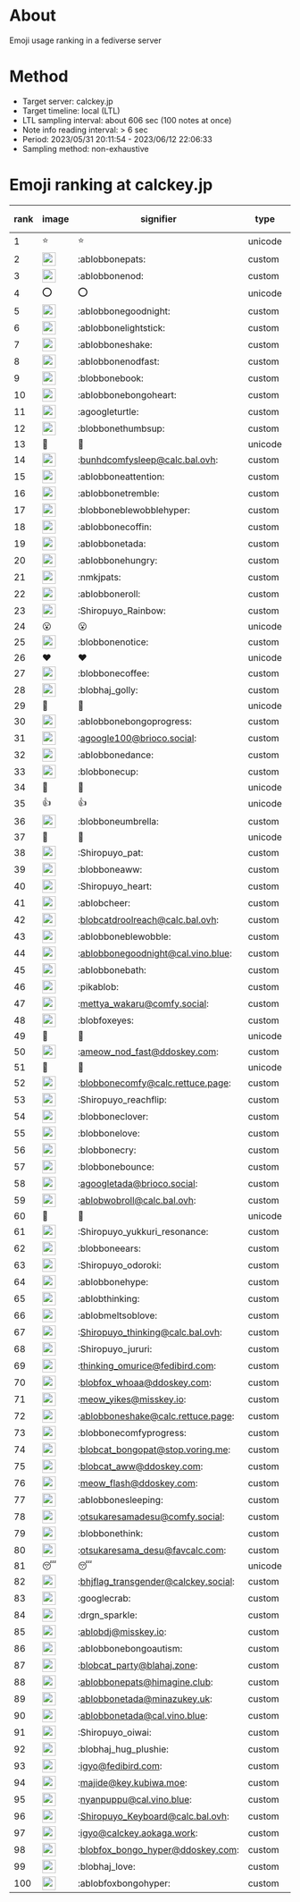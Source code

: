 # About
Emoji usage ranking in a fediverse server

# Method
- Target server: calckey.jp
- Target timeline: local (LTL)
- LTL sampling interval: about 606 sec (100 notes at once)
- Note info reading interval: > 6 sec
- Period: 2023/05/31 20:11:54 - 2023/06/12 22:06:33 
- Sampling method: non-exhaustive

# Emoji ranking at calckey.jp

|rank|image|signifier|type|frequency score|
|----|----|----|----|----|
|1|⭐|⭐|unicode|270|
|2|<img height="24" src="https://calckey.jp/emoji/ablobbonepats.webp">|:ablobbonepats:|custom|70|
|3|<img height="24" src="https://calckey.jp/emoji/ablobbonenod.webp">|:ablobbonenod:|custom|23|
|4|⭕|⭕|unicode|21|
|5|<img height="24" src="https://calckey.jp/emoji/ablobbonegoodnight.webp">|:ablobbonegoodnight:|custom|21|
|6|<img height="24" src="https://calckey.jp/emoji/ablobbonelightstick.webp">|:ablobbonelightstick:|custom|19|
|7|<img height="24" src="https://calckey.jp/emoji/ablobboneshake.webp">|:ablobboneshake:|custom|16|
|8|<img height="24" src="https://calckey.jp/emoji/ablobbonenodfast.webp">|:ablobbonenodfast:|custom|12|
|9|<img height="24" src="https://calckey.jp/emoji/blobbonebook.webp">|:blobbonebook:|custom|10|
|10|<img height="24" src="https://calckey.jp/emoji/ablobbonebongoheart.webp">|:ablobbonebongoheart:|custom|10|
|11|<img height="24" src="https://calckey.jp/emoji/agoogleturtle.webp">|:agoogleturtle:|custom|9|
|12|<img height="24" src="https://calckey.jp/emoji/blobbonethumbsup.webp">|:blobbonethumbsup:|custom|9|
|13|🎉|🎉|unicode|8|
|14|<img height="24" src="https://calckey.jp/emoji/bunhdcomfysleep.webp">|:bunhdcomfysleep@calc.bal.ovh:|custom|8|
|15|<img height="24" src="https://calckey.jp/emoji/ablobboneattention.webp">|:ablobboneattention:|custom|7|
|16|<img height="24" src="https://calckey.jp/emoji/ablobbonetremble.webp">|:ablobbonetremble:|custom|7|
|17|<img height="24" src="https://calckey.jp/emoji/blobboneblewobblehyper.webp">|:blobboneblewobblehyper:|custom|7|
|18|<img height="24" src="https://calckey.jp/emoji/ablobbonecoffin.webp">|:ablobbonecoffin:|custom|6|
|19|<img height="24" src="https://calckey.jp/emoji/ablobbonetada.webp">|:ablobbonetada:|custom|6|
|20|<img height="24" src="https://calckey.jp/emoji/ablobbonehungry.webp">|:ablobbonehungry:|custom|6|
|21|<img height="24" src="https://calckey.jp/emoji/nmkjpats.webp">|:nmkjpats:|custom|6|
|22|<img height="24" src="https://calckey.jp/emoji/ablobboneroll.webp">|:ablobboneroll:|custom|5|
|23|<img height="24" src="https://calckey.jp/emoji/Shiropuyo_Rainbow.webp">|:Shiropuyo_Rainbow:|custom|5|
|24|😮|😮|unicode|4|
|25|<img height="24" src="https://calckey.jp/emoji/blobbonenotice.webp">|:blobbonenotice:|custom|4|
|26|❤|❤|unicode|4|
|27|<img height="24" src="https://calckey.jp/emoji/blobbonecoffee.webp">|:blobbonecoffee:|custom|4|
|28|<img height="24" src="https://calckey.jp/emoji/blobhaj_golly.webp">|:blobhaj_golly:|custom|3|
|29|🦀|🦀|unicode|3|
|30|<img height="24" src="https://calckey.jp/emoji/ablobbonebongoprogress.webp">|:ablobbonebongoprogress:|custom|3|
|31|<img height="24" src="https://calckey.jp/emoji/agoogle100.webp">|:agoogle100@brioco.social:|custom|3|
|32|<img height="24" src="https://calckey.jp/emoji/ablobbonedance.webp">|:ablobbonedance:|custom|3|
|33|<img height="24" src="https://calckey.jp/emoji/blobbonecup.webp">|:blobbonecup:|custom|3|
|34|🍔|🍔|unicode|3|
|35|👍|👍|unicode|3|
|36|<img height="24" src="https://calckey.jp/emoji/blobboneumbrella.webp">|:blobboneumbrella:|custom|3|
|37|🍆|🍆|unicode|3|
|38|<img height="24" src="https://calckey.jp/emoji/Shiropuyo_pat.webp">|:Shiropuyo_pat:|custom|2|
|39|<img height="24" src="https://calckey.jp/emoji/blobboneaww.webp">|:blobboneaww:|custom|2|
|40|<img height="24" src="https://calckey.jp/emoji/Shiropuyo_heart.webp">|:Shiropuyo_heart:|custom|2|
|41|<img height="24" src="https://calckey.jp/emoji/ablobcheer.webp">|:ablobcheer:|custom|2|
|42|<img height="24" src="https://calckey.jp/emoji/blobcatdroolreach.webp">|:blobcatdroolreach@calc.bal.ovh:|custom|2|
|43|<img height="24" src="https://calckey.jp/emoji/ablobboneblewobble.webp">|:ablobboneblewobble:|custom|2|
|44|<img height="24" src="https://calckey.jp/emoji/ablobbonegoodnight.webp">|:ablobbonegoodnight@cal.vino.blue:|custom|2|
|45|<img height="24" src="https://calckey.jp/emoji/ablobbonebath.webp">|:ablobbonebath:|custom|2|
|46|<img height="24" src="https://calckey.jp/emoji/pikablob.webp">|:pikablob:|custom|2|
|47|<img height="24" src="https://calckey.jp/emoji/mettya_wakaru.webp">|:mettya_wakaru@comfy.social:|custom|2|
|48|<img height="24" src="https://calckey.jp/emoji/blobfoxeyes.webp">|:blobfoxeyes:|custom|2|
|49|🤯|🤯|unicode|2|
|50|<img height="24" src="https://calckey.jp/emoji/ameow_nod_fast.webp">|:ameow_nod_fast@ddoskey.com:|custom|2|
|51|🦆|🦆|unicode|2|
|52|<img height="24" src="https://calckey.jp/emoji/blobbonecomfy.webp">|:blobbonecomfy@calc.rettuce.page:|custom|2|
|53|<img height="24" src="https://calckey.jp/emoji/Shiropuyo_reachflip.webp">|:Shiropuyo_reachflip:|custom|2|
|54|<img height="24" src="https://calckey.jp/emoji/blobboneclover.webp">|:blobboneclover:|custom|2|
|55|<img height="24" src="https://calckey.jp/emoji/blobbonelove.webp">|:blobbonelove:|custom|2|
|56|<img height="24" src="https://calckey.jp/emoji/blobbonecry.webp">|:blobbonecry:|custom|2|
|57|<img height="24" src="https://calckey.jp/emoji/blobbonebounce.webp">|:blobbonebounce:|custom|2|
|58|<img height="24" src="https://calckey.jp/emoji/agoogletada.webp">|:agoogletada@brioco.social:|custom|2|
|59|<img height="24" src="https://calckey.jp/emoji/ablobwobroll.webp">|:ablobwobroll@calc.bal.ovh:|custom|2|
|60|🍚|🍚|unicode|2|
|61|<img height="24" src="https://calckey.jp/emoji/Shiropuyo_yukkuri_resonance.webp">|:Shiropuyo_yukkuri_resonance:|custom|2|
|62|<img height="24" src="https://calckey.jp/emoji/blobboneears.webp">|:blobboneears:|custom|2|
|63|<img height="24" src="https://calckey.jp/emoji/Shiropuyo_odoroki.webp">|:Shiropuyo_odoroki:|custom|2|
|64|<img height="24" src="https://calckey.jp/emoji/ablobbonehype.webp">|:ablobbonehype:|custom|1|
|65|<img height="24" src="https://calckey.jp/emoji/ablobthinking.webp">|:ablobthinking:|custom|1|
|66|<img height="24" src="https://calckey.jp/emoji/ablobmeltsoblove.webp">|:ablobmeltsoblove:|custom|1|
|67|<img height="24" src="https://calckey.jp/emoji/Shiropuyo_thinking.webp">|:Shiropuyo_thinking@calc.bal.ovh:|custom|1|
|68|<img height="24" src="https://calckey.jp/emoji/Shiropuyo_jururi.webp">|:Shiropuyo_jururi:|custom|1|
|69|<img height="24" src="https://calckey.jp/emoji/thinking_omurice.webp">|:thinking_omurice@fedibird.com:|custom|1|
|70|<img height="24" src="https://calckey.jp/emoji/blobfox_whoaa.webp">|:blobfox_whoaa@ddoskey.com:|custom|1|
|71|<img height="24" src="https://calckey.jp/emoji/meow_yikes.webp">|:meow_yikes@misskey.io:|custom|1|
|72|<img height="24" src="https://calckey.jp/emoji/ablobboneshake.webp">|:ablobboneshake@calc.rettuce.page:|custom|1|
|73|<img height="24" src="https://calckey.jp/emoji/blobbonecomfyprogress.webp">|:blobbonecomfyprogress:|custom|1|
|74|<img height="24" src="https://calckey.jp/emoji/blobcat_bongopat.webp">|:blobcat_bongopat@stop.voring.me:|custom|1|
|75|<img height="24" src="https://calckey.jp/emoji/blobcat_aww.webp">|:blobcat_aww@ddoskey.com:|custom|1|
|76|<img height="24" src="https://calckey.jp/emoji/meow_flash.webp">|:meow_flash@ddoskey.com:|custom|1|
|77|<img height="24" src="https://calckey.jp/emoji/ablobbonesleeping.webp">|:ablobbonesleeping:|custom|1|
|78|<img height="24" src="https://calckey.jp/emoji/otsukaresamadesu.webp">|:otsukaresamadesu@comfy.social:|custom|1|
|79|<img height="24" src="https://calckey.jp/emoji/blobbonethink.webp">|:blobbonethink:|custom|1|
|80|<img height="24" src="https://calckey.jp/emoji/otsukaresama_desu.webp">|:otsukaresama_desu@favcalc.com:|custom|1|
|81|😴|😴|unicode|1|
|82|<img height="24" src="https://calckey.jp/emoji/bhjflag_transgender.webp">|:bhjflag_transgender@calckey.social:|custom|1|
|83|<img height="24" src="https://calckey.jp/emoji/googlecrab.webp">|:googlecrab:|custom|1|
|84|<img height="24" src="https://calckey.jp/emoji/drgn_sparkle.webp">|:drgn_sparkle:|custom|1|
|85|<img height="24" src="https://calckey.jp/emoji/ablobdj.webp">|:ablobdj@misskey.io:|custom|1|
|86|<img height="24" src="https://calckey.jp/emoji/ablobbonebongoautism.webp">|:ablobbonebongoautism:|custom|1|
|87|<img height="24" src="https://calckey.jp/emoji/blobcat_party.webp">|:blobcat_party@blahaj.zone:|custom|1|
|88|<img height="24" src="https://calckey.jp/emoji/ablobbonepats.webp">|:ablobbonepats@himagine.club:|custom|1|
|89|<img height="24" src="https://calckey.jp/emoji/ablobbonetada.webp">|:ablobbonetada@minazukey.uk:|custom|1|
|90|<img height="24" src="https://calckey.jp/emoji/ablobbonetada.webp">|:ablobbonetada@cal.vino.blue:|custom|1|
|91|<img height="24" src="https://calckey.jp/emoji/Shiropuyo_oiwai.webp">|:Shiropuyo_oiwai:|custom|1|
|92|<img height="24" src="https://calckey.jp/emoji/blobhaj_hug_plushie.webp">|:blobhaj_hug_plushie:|custom|1|
|93|<img height="24" src="https://calckey.jp/emoji/igyo.webp">|:igyo@fedibird.com:|custom|1|
|94|<img height="24" src="https://calckey.jp/emoji/majide.webp">|:majide@key.kubiwa.moe:|custom|1|
|95|<img height="24" src="https://calckey.jp/emoji/nyanpuppu.webp">|:nyanpuppu@cal.vino.blue:|custom|1|
|96|<img height="24" src="https://calckey.jp/emoji/Shiropuyo_Keyboard.webp">|:Shiropuyo_Keyboard@calc.bal.ovh:|custom|1|
|97|<img height="24" src="https://calckey.jp/emoji/igyo.webp">|:igyo@calckey.aokaga.work:|custom|1|
|98|<img height="24" src="https://calckey.jp/emoji/blobfox_bongo_hyper.webp">|:blobfox_bongo_hyper@ddoskey.com:|custom|1|
|99|<img height="24" src="https://calckey.jp/emoji/blobhaj_love.webp">|:blobhaj_love:|custom|1|
|100|<img height="24" src="https://calckey.jp/emoji/ablobfoxbongohyper.webp">|:ablobfoxbongohyper:|custom|1|

